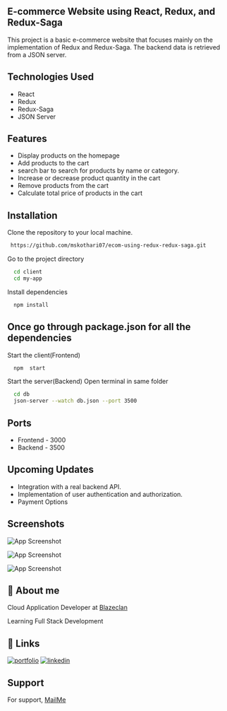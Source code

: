 ## E-commerce Website using React, Redux, and Redux-Saga
This project is a basic e-commerce website that focuses mainly on the implementation of Redux and Redux-Saga. The backend data is retrieved from a JSON server.

## Technologies Used
 - React
 - Redux
 - Redux-Saga
 - JSON Server
## Features
- Display products on the homepage
- Add products to the cart
- search bar to search for products by name or category.
- Increase or decrease product quantity in the cart
- Remove products from the cart
- Calculate total price of products in the cart
## Installation
Clone the repository to your local machine.
```bash
 https://github.com/mskothari07/ecom-using-redux-redux-saga.git
```

Go to the project directory

```bash
  cd client
  cd my-app
```

Install dependencies

```bash
  npm install
```
## Once go through package.json for all the dependencies

Start the client(Frontend)

```bash
  npm  start
```

Start the server(Backend)
Open terminal in same folder 

```bash
  cd db
  json-server --watch db.json --port 3500
```

## Ports 
- Frontend - 3000
- Backend - 3500

## Upcoming Updates
- Integration with a real backend API.
- Implementation of user authentication and authorization.
- Payment Options


## Screenshots

![App Screenshot](https://imgur.com/U5TRK4W.jpeg)

![App Screenshot](https://imgur.com/h8IAC2G.jpeg)

![App Screenshot](https://imgur.com/0S7SQ1u.jpeg)

## 🚀 About me

Cloud Application Developer at [Blazeclan](https://www.blazeclan.com/)

Learning Full Stack Development

## 🔗 Links

[![portfolio](https://img.shields.io/badge/my_portfolio-000?style=for-the-badge&logo=ko-fi&logoColor=white)](https://mskothari.netlify.app/)
[![linkedin](https://img.shields.io/badge/linkedin-0A66C2?style=for-the-badge&logo=linkedin&logoColor=white)](https://www.linkedin.com/in/kothari-meet/)


## Support

For support, [MailMe](mailto:reachmsk@gmail.com)
